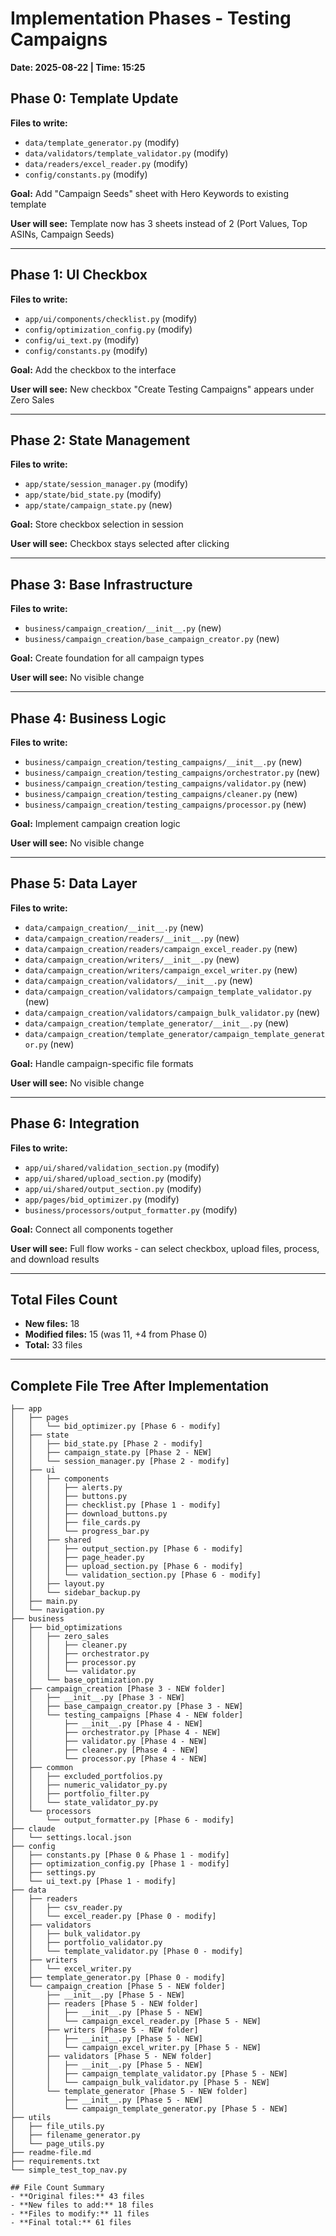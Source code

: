 # Implementation Phases - Testing Campaigns
**Date: 2025-08-22 | Time: 15:25**

## Phase 0: Template Update
**Files to write:**
- `data/template_generator.py` (modify)
- `data/validators/template_validator.py` (modify)
- `data/readers/excel_reader.py` (modify)
- `config/constants.py` (modify)

**Goal:** Add "Campaign Seeds" sheet with Hero Keywords to existing template

**User will see:** Template now has 3 sheets instead of 2 (Port Values, Top ASINs, Campaign Seeds)

---

## Phase 1: UI Checkbox
**Files to write:**
- `app/ui/components/checklist.py` (modify)
- `config/optimization_config.py` (modify)
- `config/ui_text.py` (modify)
- `config/constants.py` (modify)

**Goal:** Add the checkbox to the interface

**User will see:** New checkbox "Create Testing Campaigns" appears under Zero Sales

---

## Phase 2: State Management
**Files to write:**
- `app/state/session_manager.py` (modify)
- `app/state/bid_state.py` (modify)
- `app/state/campaign_state.py` (new)

**Goal:** Store checkbox selection in session

**User will see:** Checkbox stays selected after clicking

---

## Phase 3: Base Infrastructure
**Files to write:**
- `business/campaign_creation/__init__.py` (new)
- `business/campaign_creation/base_campaign_creator.py` (new)

**Goal:** Create foundation for all campaign types

**User will see:** No visible change

---

## Phase 4: Business Logic
**Files to write:**
- `business/campaign_creation/testing_campaigns/__init__.py` (new)
- `business/campaign_creation/testing_campaigns/orchestrator.py` (new)
- `business/campaign_creation/testing_campaigns/validator.py` (new)
- `business/campaign_creation/testing_campaigns/cleaner.py` (new)
- `business/campaign_creation/testing_campaigns/processor.py` (new)

**Goal:** Implement campaign creation logic

**User will see:** No visible change

---

## Phase 5: Data Layer
**Files to write:**
- `data/campaign_creation/__init__.py` (new)
- `data/campaign_creation/readers/__init__.py` (new)
- `data/campaign_creation/readers/campaign_excel_reader.py` (new)
- `data/campaign_creation/writers/__init__.py` (new)
- `data/campaign_creation/writers/campaign_excel_writer.py` (new)
- `data/campaign_creation/validators/__init__.py` (new)
- `data/campaign_creation/validators/campaign_template_validator.py` (new)
- `data/campaign_creation/validators/campaign_bulk_validator.py` (new)
- `data/campaign_creation/template_generator/__init__.py` (new)
- `data/campaign_creation/template_generator/campaign_template_generator.py` (new)

**Goal:** Handle campaign-specific file formats

**User will see:** No visible change

---

## Phase 6: Integration
**Files to write:**
- `app/ui/shared/validation_section.py` (modify)
- `app/ui/shared/upload_section.py` (modify)
- `app/ui/shared/output_section.py` (modify)
- `app/pages/bid_optimizer.py` (modify)
- `business/processors/output_formatter.py` (modify)

**Goal:** Connect all components together

**User will see:** Full flow works - can select checkbox, upload files, process, and download results

---

## Total Files Count
- **New files:** 18
- **Modified files:** 15 (was 11, +4 from Phase 0)
- **Total:** 33 files

---

## Complete File Tree After Implementation

```
├── app
│   ├── pages
│   │   └── bid_optimizer.py [Phase 6 - modify]
│   ├── state
│   │   ├── bid_state.py [Phase 2 - modify]
│   │   ├── campaign_state.py [Phase 2 - NEW]
│   │   └── session_manager.py [Phase 2 - modify]
│   ├── ui
│   │   ├── components
│   │   │   ├── alerts.py
│   │   │   ├── buttons.py
│   │   │   ├── checklist.py [Phase 1 - modify]
│   │   │   ├── download_buttons.py
│   │   │   ├── file_cards.py
│   │   │   └── progress_bar.py
│   │   ├── shared
│   │   │   ├── output_section.py [Phase 6 - modify]
│   │   │   ├── page_header.py
│   │   │   ├── upload_section.py [Phase 6 - modify]
│   │   │   └── validation_section.py [Phase 6 - modify]
│   │   ├── layout.py
│   │   └── sidebar_backup.py
│   ├── main.py
│   └── navigation.py
├── business
│   ├── bid_optimizations
│   │   ├── zero_sales
│   │   │   ├── cleaner.py
│   │   │   ├── orchestrator.py
│   │   │   ├── processor.py
│   │   │   └── validator.py
│   │   └── base_optimization.py
│   ├── campaign_creation [Phase 3 - NEW folder]
│   │   ├── __init__.py [Phase 3 - NEW]
│   │   ├── base_campaign_creator.py [Phase 3 - NEW]
│   │   └── testing_campaigns [Phase 4 - NEW folder]
│   │       ├── __init__.py [Phase 4 - NEW]
│   │       ├── orchestrator.py [Phase 4 - NEW]
│   │       ├── validator.py [Phase 4 - NEW]
│   │       ├── cleaner.py [Phase 4 - NEW]
│   │       └── processor.py [Phase 4 - NEW]
│   ├── common
│   │   ├── excluded_portfolios.py
│   │   ├── numeric_validator_py.py
│   │   ├── portfolio_filter.py
│   │   └── state_validator_py.py
│   └── processors
│       └── output_formatter.py [Phase 6 - modify]
├── claude
│   └── settings.local.json
├── config
│   ├── constants.py [Phase 0 & Phase 1 - modify]
│   ├── optimization_config.py [Phase 1 - modify]
│   ├── settings.py
│   └── ui_text.py [Phase 1 - modify]
├── data
│   ├── readers
│   │   ├── csv_reader.py
│   │   └── excel_reader.py [Phase 0 - modify]
│   ├── validators
│   │   ├── bulk_validator.py
│   │   ├── portfolio_validator.py
│   │   └── template_validator.py [Phase 0 - modify]
│   ├── writers
│   │   └── excel_writer.py
│   ├── template_generator.py [Phase 0 - modify]
│   └── campaign_creation [Phase 5 - NEW folder]
│       ├── __init__.py [Phase 5 - NEW]
│       ├── readers [Phase 5 - NEW folder]
│       │   ├── __init__.py [Phase 5 - NEW]
│       │   └── campaign_excel_reader.py [Phase 5 - NEW]
│       ├── writers [Phase 5 - NEW folder]
│       │   ├── __init__.py [Phase 5 - NEW]
│       │   └── campaign_excel_writer.py [Phase 5 - NEW]
│       ├── validators [Phase 5 - NEW folder]
│       │   ├── __init__.py [Phase 5 - NEW]
│       │   ├── campaign_template_validator.py [Phase 5 - NEW]
│       │   └── campaign_bulk_validator.py [Phase 5 - NEW]
│       └── template_generator [Phase 5 - NEW folder]
│           ├── __init__.py [Phase 5 - NEW]
│           └── campaign_template_generator.py [Phase 5 - NEW]
├── utils
│   ├── file_utils.py
│   ├── filename_generator.py
│   └── page_utils.py
├── readme-file.md
├── requirements.txt
└── simple_test_top_nav.py

## File Count Summary
- **Original files:** 43 files
- **New files to add:** 18 files
- **Files to modify:** 11 files
- **Final total:** 61 files
```